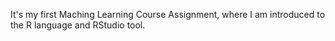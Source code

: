 It's my first Maching Learning Course Assignment, where I am introduced to the R language and RStudio tool. 

